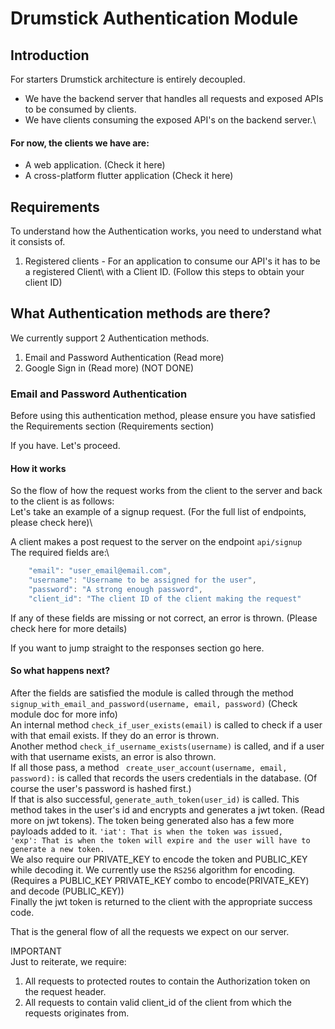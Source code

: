 # Drumstick Authentication Module

## Introduction 
For starters Drumstick architecture is entirely decoupled. 
* We have the backend server that handles all requests and exposed APIs to be consumed by clients.
* We have clients consuming the exposed API's on the backend server.\
#### For now, the clients we have are:
 - A web application. (Check it here)
 - A cross-platform flutter application (Check it here)

## Requirements
To understand how the Authentication works, you need to understand what it consists of.
1. Registered clients - For an application to consume our API's it has to be a registered Client\ 
with a Client ID. (Follow this steps to obtain your client ID) 

## What Authentication methods are there?
We currently support 2 Authentication methods.
 1. Email and Password Authentication (Read more)
 2. Google Sign in (Read more) (NOT DONE)

### Email and Password Authentication
Before using this authentication method, please ensure you have satisfied the Requirements section (Requirements section)

If you have. Let's proceed.

#### How it works
So the flow of how the request works from the client to the server and back to the client is as follows:\
Let's take an example of a signup request. (For the full list of endpoints, please check here)\

A client makes a post request to the server on the endpoint `api/signup`\
The required fields are:\
```javascript
    "email": "user_email@email.com",
    "username": "Username to be assigned for the user",
    "password": "A strong enough password",
    "client_id": "The client ID of the client making the request" 
```
If any of these fields are missing or not correct, an error is thrown. (Please check here for more details)

If you want to jump straight to the responses section go here.

#### So what happens next?
After the fields are satisfied the module is called through the method `signup_with_email_and_password(username, email, password)` (Check module doc for more info)\
An internal method `check_if_user_exists(email)` is called to check if a user with that email exists. If they do an error is thrown.\
Another method `check_if_username_exists(username)` is called, and if a user with that username exists, an error is also thrown.\
If all those pass, a method ` create_user_account(username, email, password):` is called that records the users credentials in the database. (Of course the user's password is hashed first.)\
If that is also successful, `generate_auth_token(user_id)` is called. This method takes in the user's id and encrypts and generates a jwt token. (Read more on jwt tokens). The token being generated also has a few more payloads added to it.
`'iat': That is when the token was issued,`\
`'exp': That is when the token will expire and the user will have to generate a new token.`\
We also require our PRIVATE_KEY to encode the token and PUBLIC_KEY while decoding it. We currently use the `RS256` algorithm for encoding. (Requires a PUBLIC_KEY PRIVATE_KEY combo to encode(PRIVATE_KEY) and decode (PUBLIC_KEY))\
Finally the jwt token is returned to the client with the appropriate success code.

That is the general flow of all the requests we expect on our server.

IMPORTANT\
Just to reiterate, we require:
1. All requests to protected routes to contain the Authorization token on the request header.
2. All requests to contain valid client_id of the client from which the requests originates from.

